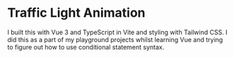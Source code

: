 # Traffic Light Animation

I built this with Vue 3 and TypeScript in Vite and styling with Tailwind CSS. I did this as a part of my playground projects whilst learning Vue and trying to figure out how to use conditional statement syntax.

